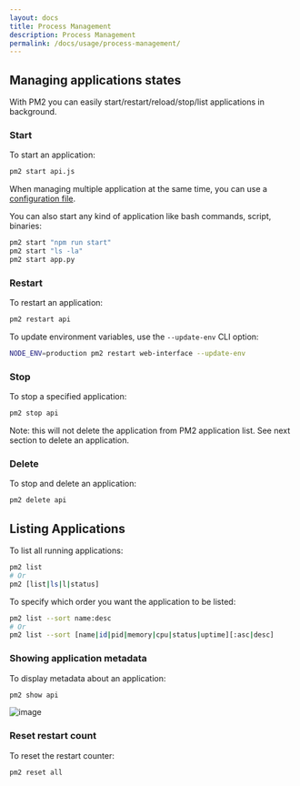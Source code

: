 ```yaml
---
layout: docs
title: Process Management
description: Process Management
permalink: /docs/usage/process-management/
---
```


## Managing applications states

With PM2 you can easily start/restart/reload/stop/list applications in background.

### Start
  
To start an application:

```bash
pm2 start api.js
```

When managing multiple application at the same time, you can use a [configuration file](/docs/usage/application-declaration/).

You can also start any kind of application like bash commands, script, binaries:

```bash
pm2 start "npm run start"
pm2 start "ls -la"
pm2 start app.py
```

### Restart

To restart an application:

```bash
pm2 restart api
```

To update environment variables, use the `--update-env` CLI option:

```bash
NODE_ENV=production pm2 restart web-interface --update-env
```

### Stop

To stop a specified application:

```bash
pm2 stop api
```

Note: this will not delete the application from PM2 application list. See next section to delete an application.

### Delete 

To stop and delete an application:

```bash
pm2 delete api
```

## Listing Applications

To list all running applications:

```bash
pm2 list
# Or
pm2 [list|ls|l|status]
```

To specify which order you want the application to be listed:

```bash
pm2 list --sort name:desc
# Or
pm2 list --sort [name|id|pid|memory|cpu|status|uptime][:asc|desc]
```

### Showing application metadata

To display metadata about an application:

```bash
pm2 show api
```

![image](https://user-images.githubusercontent.com/757747/123510635-fafb6400-d67c-11eb-8534-0ce6106979b2.png)


### Reset restart count

To reset the restart counter:

```bash
pm2 reset all
```
